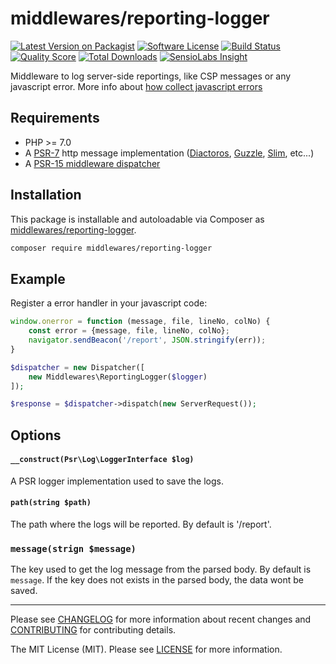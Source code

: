 # middlewares/reporting-logger

[![Latest Version on Packagist][ico-version]][link-packagist]
[![Software License][ico-license]](LICENSE)
[![Build Status][ico-travis]][link-travis]
[![Quality Score][ico-scrutinizer]][link-scrutinizer]
[![Total Downloads][ico-downloads]][link-downloads]
[![SensioLabs Insight][ico-sensiolabs]][link-sensiolabs]

Middleware to log server-side reportings, like CSP messages or any javascript error. More info about [how collect javascript errors](https://developer.mozilla.org/en-US/docs/Web/API/GlobalEventHandlers/onerror)

## Requirements

* PHP >= 7.0
* A [PSR-7](https://packagist.org/providers/psr/http-message-implementation) http message implementation ([Diactoros](https://github.com/zendframework/zend-diactoros), [Guzzle](https://github.com/guzzle/psr7), [Slim](https://github.com/slimphp/Slim), etc...)
* A [PSR-15 middleware dispatcher](https://github.com/middlewares/awesome-psr15-middlewares#dispatcher)

## Installation

This package is installable and autoloadable via Composer as [middlewares/reporting-logger](https://packagist.org/packages/middlewares/reporting-logger).

```sh
composer require middlewares/reporting-logger
```

## Example

Register a error handler in your javascript code:

```js
window.onerror = function (message, file, lineNo, colNo) {
    const error = {message, file, lineNo, colNo};
    navigator.sendBeacon('/report', JSON.stringify(err));
}
```

```php
$dispatcher = new Dispatcher([
    new Middlewares\ReportingLogger($logger)
]);

$response = $dispatcher->dispatch(new ServerRequest());
```

## Options

#### `__construct(Psr\Log\LoggerInterface $log)`

A PSR logger implementation used to save the logs.

#### `path(string $path)`

The path where the logs will be reported. By default is '/report'.

### `message(strign $message)`

The key used to get the log message from the parsed body. By default is `message`. If the key does not exists in the parsed body, the data wont be saved.

---

Please see [CHANGELOG](CHANGELOG.md) for more information about recent changes and [CONTRIBUTING](CONTRIBUTING.md) for contributing details.

The MIT License (MIT). Please see [LICENSE](LICENSE) for more information.

[ico-version]: https://img.shields.io/packagist/v/middlewares/reporting-logger.svg?style=flat-square
[ico-license]: https://img.shields.io/badge/license-MIT-brightgreen.svg?style=flat-square
[ico-travis]: https://img.shields.io/travis/middlewares/reporting-logger/master.svg?style=flat-square
[ico-scrutinizer]: https://img.shields.io/scrutinizer/g/middlewares/reporting-logger.svg?style=flat-square
[ico-downloads]: https://img.shields.io/packagist/dt/middlewares/reporting-logger.svg?style=flat-square
[ico-sensiolabs]: https://img.shields.io/sensiolabs/i/{project_id_here}.svg?style=flat-square

[link-packagist]: https://packagist.org/packages/middlewares/reporting-logger
[link-travis]: https://travis-ci.org/middlewares/reporting-logger
[link-scrutinizer]: https://scrutinizer-ci.com/g/middlewares/reporting-logger
[link-downloads]: https://packagist.org/packages/middlewares/reporting-logger
[link-sensiolabs]: https://insight.sensiolabs.com/projects/{project_id_here}
